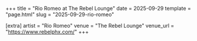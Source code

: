 +++
title = "Rio Romeo at The Rebel Lounge"
date = 2025-09-29
template = "page.html"
slug = "2025-09-29-rio-romeo"

[extra]
artist = "Rio Romeo"
venue = "The Rebel Lounge"
venue_url = "https://www.rebelphx.com/"
+++
